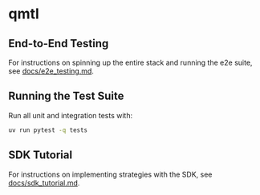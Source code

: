 # qmtl

## End-to-End Testing

For instructions on spinning up the entire stack and running the e2e suite, see [docs/e2e_testing.md](docs/e2e_testing.md).

## Running the Test Suite

Run all unit and integration tests with:

```bash
uv run pytest -q tests
```

## SDK Tutorial

For instructions on implementing strategies with the SDK, see
[docs/sdk_tutorial.md](docs/sdk_tutorial.md).

